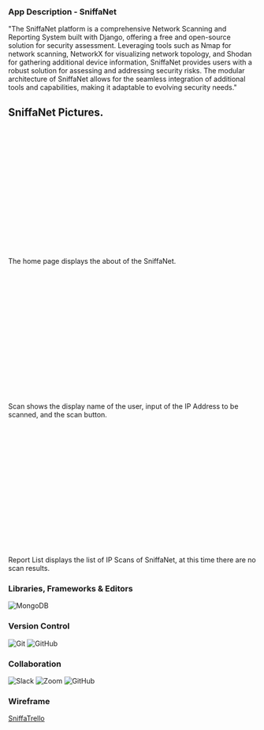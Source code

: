 ### App Description - SniffaNet

"The SniffaNet platform is a comprehensive Network Scanning and Reporting System built with Django, offering a free and open-source solution for security assessment. Leveraging tools such as Nmap for network scanning, NetworkX for visualizing network topology, and Shodan for gathering additional device information, SniffaNet provides users with a robust solution for assessing and addressing security risks. The modular architecture of SniffaNet allows for the 
seamless integration of additional tools and capabilities, making it adaptable to evolving security needs."

## SniffaNet Pictures.

<p align="center">
<img height="250px" scr="https://imgur.com/wCaZieL.png">
</p>
The home page displays the about of the SniffaNet.

<p align="center">
<img height="250px" scr="https://imgur.com/ohF9Cuc.png">
</p>
Scan shows the display name of the user, input of the IP Address to be scanned, and the scan button.

<p align="center">
<img height="250px" scr="https://imgur.com/JXO24vD.png">
</p>
Report List displays the list of IP Scans of SniffaNet, at this time there are no scan results.

### Libraries, Frameworks & Editors
![MongoDB](https://img.shields.io/badge/MongoDB-%234ea94b.svg?style=for-the-badge&logo=mongodb&logoColor=white)

### Version Control
![Git](https://img.shields.io/badge/git-%23F05033.svg?style=for-the-badge&logo=git&logoColor=white)
![GitHub](https://img.shields.io/badge/github-%23121011.svg?style=for-the-badge&logo=github&logoColor=white)
</br>

### Collaboration
![Slack](https://img.shields.io/badge/Slack-4A154B?style=for-the-badge&logo=slack&logoColor=white)
![Zoom](https://img.shields.io/badge/Zoom-2D8CFF?style=for-the-badge&logo=zoom&logoColor=white)
![GitHub](https://img.shields.io/badge/github-%23121011.svg?style=for-the-badge&logo=github&logoColor=white)

### Wireframe 
[SniffaTrello](https://trello.com/b/HEY8w2ZN/sniffanet)
